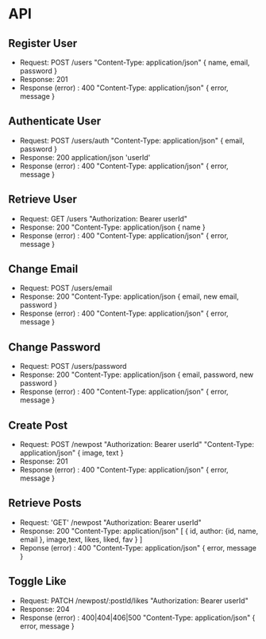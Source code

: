 # API

## Register User

- Request: POST /users "Content-Type: application/json" { name, email, password }
- Response: 201
- Response (error) : 400 "Content-Type: application/json" { error, message }

## Authenticate User

- Request: POST /users/auth "Content-Type: application/json" { email, password }
- Response: 200 application/json 'userId'
- Response (error) : 400 "Content-Type: application/json" { error, message }

## Retrieve User

- Request: GET /users "Authorization: Bearer userId"
- Response: 200 "Content-Type: application/json { name }
- Response (error) : 400 "Content-Type: application/json" { error, message }

## Change Email

- Request: POST /users/email
- Response: 200 "Content-Type: application/json { email, new email, password }
- Response (error) : 400 "Content-Type: application/json" { error, message }

## Change Password

- Request: POST /users/password
- Response: 200 "Content-Type: application/json { email, password, new password }
- Response (error) : 400 "Content-Type: application/json" { error, message }

## Create Post

- Request: POST /newpost "Authorization: Bearer userId" "Content-Type: application/json" { image, text }
- Response: 201
- Response (error) : 400 "Content-Type: application/json" { error, message }

## Retrieve Posts

- Request: 'GET' /newpost "Authorization: Bearer userId" 
- Response: 200 "Content-Type: application/json" [ { id, author: {id, name, email }, image,text, likes, liked, fav } ]
- Reponse (error) : 400 "Content-Type: application/json" { error, message }

## Toggle Like 

- Request: PATCH /newpost/:postId/likes "Authorization: Bearer userId"
- Response: 204 
- Response (error) : 400|404|406|500 "Content-Type: application/json" { error, message }